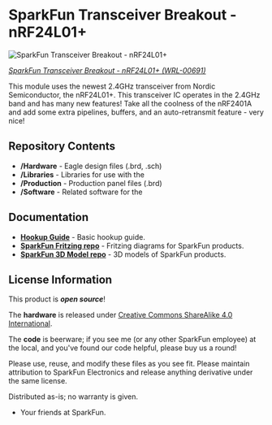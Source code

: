 SparkFun Transceiver Breakout - nRF24L01+
========================================

![SparkFun Transceiver Breakout - nRF24L01+](https://cdn.sparkfun.com//assets/parts/4/8/0/00691-01a.jpg)

[*SparkFun Transceiver Breakout - nRF24L01+ (WRL-00691)*](https://www.sparkfun.com/products/691)

This module uses the newest 2.4GHz transceiver from Nordic Semiconductor, the nRF24L01+. 
This transceiver IC operates in the 2.4GHz band and has many new features! 
Take all the coolness of the nRF2401A and add some extra pipelines, buffers, and an auto-retransmit feature - very nice!

Repository Contents
-------------------

* **/Hardware** - Eagle design files (.brd, .sch)
* **/Libraries** - Libraries for use with the 
* **/Production** - Production panel files (.brd)
* **/Software** - Related software for the <PRODUCT NAME>

Documentation
--------------
* **[Hookup Guide](https://learn.sparkfun.com/tutorials/nrf24l01-transceiver-hookup-guide)** - Basic hookup guide.
* **[SparkFun Fritzing repo](https://github.com/sparkfun/Fritzing_Parts)** - Fritzing diagrams for SparkFun products.
* **[SparkFun 3D Model repo](https://github.com/sparkfun/3D_Models)** - 3D models of SparkFun products. 


License Information
-------------------
This product is _**open source**_! 

The **hardware** is released under [Creative Commons ShareAlike 4.0 International](https://creativecommons.org/licenses/by-sa/4.0/).

The **code** is beerware; if you see me (or any other SparkFun employee) at the local, and you've found our code helpful, please buy us a round!

Please use, reuse, and modify these files as you see fit. Please maintain attribution to SparkFun Electronics and release anything derivative under the same license.

Distributed as-is; no warranty is given.

- Your friends at SparkFun.


